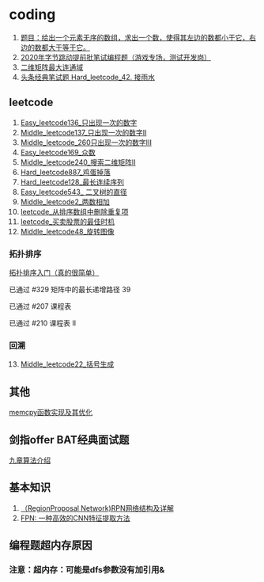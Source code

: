 # coding
1. [题目：给出一个元素无序的数组，求出一个数，使得其左边的数都小于它，右边的数都大于等于它。](test1/test1.md)
2. [2020年字节跳动提前批笔试编程题（游戏专场，测试开发岗）](test2/2020头条笔试_1.md)
3. [二维矩阵最大连通域](test1/最大连通域.md)
4. [头条经典笔试题 Hard_leetcode_42. 接雨水](test2/接雨水.md)

## leetcode
1. [Easy_leetcode136_只出现一次的数字](test1/Easy_leetcode136_只出现一次的数字.md)
2. [Middle_leetcode137_只出现一次的数字II](test1/Middle_leetcode137_只出现一次的数字II.md)
3. [Middle_leetcode_260只出现一次的数字III](test1/Middle_leetcode_260只出现一次的数字III.md)
4. [Easy_leetcode169_众数](test1/Easy_leetcode169_众数.md)
5. [Middle_leetcode240_搜索二维矩阵II](test1/Middle_leetcode240_搜索二维矩阵II.md)
6. [Hard_leetcode887_鸡蛋掉落](test1/Hard_leetcode887_鸡蛋掉落.md)
7. [Hard_leetcode128_最长连续序列](test1/Hard_leetcode128_最长连续序列.md)
8. [Easy_leetcode543_ 二叉树的直径](test1/Easy_leetcode543_二叉树的直径.md)
9. [Middle_leetcode2_两数相加](test1/Middle_leetcode2_两数相加.md)
10. [leetcode_从排序数组中删除重复项](test1/leetcode_从排序数组中删除重复项.md)
11. [leetcode_买卖股票的最佳时机](test1/leetcode_买卖股票的最佳时机.md)
12. [Middle_leetcode48_旋转图像](test1/Middle_leetcode48_旋转图像.md)

### 拓扑排序  
  [拓扑排序入门（真的很简单）](https://blog.csdn.net/qq_41713256/article/details/80805338)
  
  已通过	#329	矩阵中的最长递增路径	39
  
  已通过	#207	课程表
  
  已通过	#210	课程表 II

### 回溯
13. [Middle_leetcode22_括号生成](test1/Middle_leetcode22_括号生成.md)

## 其他
[memcpy函数实现及其优化](https://blog.csdn.net/xiaobo620/article/details/7488827)

## 剑指offer BAT经典面试题
[九章算法介绍](https://www.nowcoder.com/ta/nine-chapter)


## 基本知识
1. [（RegionProposal Network)RPN网络结构及详解](https://blog.csdn.net/qq_36269513/article/details/80421990)
2. [FPN: 一种高效的CNN特征提取方法](https://www.jianshu.com/p/5a28ae9b365d)



## 编程题超内存原因
### 注意：超内存：可能是dfs参数没有加引用&
